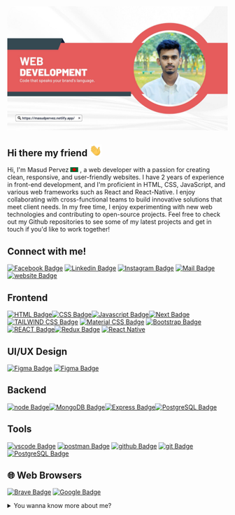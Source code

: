![Github Banner](./Assest/Github-banner.jpg)

## Hi there my friend <img src="./Assest/hello.gif" width="28px" alt="hi">

Hi, I'm Masud Pervez <img src="./Assest/bangladesh.png" width="18"/> , a web developer with a passion for creating clean, responsive, and user-friendly websites. I have 2 years of experience in front-end development, and I'm proficient in HTML, CSS, JavaScript, and various web frameworks such as React and React-Native. I enjoy collaborating with cross-functional teams to build innovative solutions that meet client needs. In my free time, I enjoy experimenting with new web technologies and contributing to open-source projects. Feel free to check out my Github repositories to see some of my latest projects and get in touch if you'd like to work together!

## Connect with me!

[![Facebook Badge](https://img.shields.io/badge/Facebook-1877F2?style=for-the-badge&logo=facebook&logoColor=white)](https://facebook.com/masud.pervez.31337) [![Linkedin Badge](https://img.shields.io/badge/LinkedIn-0077B5?style=for-the-badge&logo=linkedin&logoColor=white)](https://www.linkedin.com/in/masud-pervez-71792b223/) [![Instagram Badge](https://img.shields.io/badge/Instagram-E4405F?style=for-the-badge&logo=instagram&logoColor=white)](https://instagram.com/learnwithsumit) [![Mail Badge](https://img.shields.io/badge/Gmail-D14836?style=for-the-badge&logo=gmail&logoColor=white)](mailto:masudpervez431@gmail.com) [![website Badge](https://img.shields.io/badge/website-000000?style=for-the-badge&logo=About.me&logoColor=white)](https://masudpervez.netlify.app/)

## Frontend

[![HTML Badge](https://img.shields.io/badge/HTML5-E34F26?style=for-the-badge&logo=html5&logoColor=white)](#)[![CSS Badge](https://img.shields.io/badge/CSS3-1572B6?style=for-the-badge&logo=css3&logoColor=white)](#)[![Javascript Badge](https://img.shields.io/badge/-Javascript-F0DB4F?style=for-the-badge&labelColor=black&logo=javascript&logoColor=F0DB4F)](#)[![Next Badge](https://img.shields.io/badge/Next-20232A?style=for-the-badge&logo=react&logoColor=61DAFB)](#)[![TAILWIND CSS Badge](https://img.shields.io/badge/Tailwind_CSS-38B2AC?style=for-the-badge&logo=tailwind-css&logoColor=white)](#) [![Material CSS Badge](https://img.shields.io/badge/Material--UI-0081CB?style=for-the-badge&logo=material-ui&logoColor=white)](#) [![Bootstrap Badge](https://img.shields.io/badge/Bootstrap-563D7C?style=for-the-badge&logo=bootstrap&logoColor=white)](#)[![REACT Badge](https://img.shields.io/badge/React-20232A?style=for-the-badge&logo=react&logoColor=61DAFB)](#)[![Redux Badge](https://img.shields.io/badge/Redux-593D88?style=for-the-badge&logo=redux&logoColor=white)](#) [![React Native](https://img.shields.io/badge/React_Native-20232A?style=for-the-badge&logo=react&logoColor=61DAFB)](#)

## UI/UX Design

[![Figma Badge](https://img.shields.io/badge/Figma-F24E1E?style=for-the-badge&logo=figma&logoColor=white)](#) [![Figma Badge](https://img.shields.io/badge/Adobe%20XD-470137?style=for-the-badge&logo=Adobe%20XD&logoColor=#FF61F6)](#)

## Backend

[![node Badge](https://img.shields.io/badge/Node.js-43853D?style=for-the-badge&logo=node.js&logoColor=white)](#)[![MongoDB Badge](https://img.shields.io/badge/MongoDB-4EA94B?style=for-the-badge&logo=MongoDB&logoColor=white)](#)[![Express Badge](https://img.shields.io/badge/Express.js-404D59?style=for-the-badge)](#)[![PostgreSQL Badge](https://img.shields.io/badge/PostgreSQL-316192?style=for-the-badge&logo=postgresql&logoColor=white)](#)

## Tools

[![vscode Badge](https://img.shields.io/badge/vs--code-22A6F2?style=for-the-badge&logo=vs-code&logoColor=white)](#)
[![postman Badge](https://img.shields.io/badge/postman-FE6C37?style=for-the-badge&logo=postman&logoColor=white)](#)
[![github Badge](https://img.shields.io/badge/github-ffffff?style=for-the-badge&logo=github&logoColor=black)](#)
[![git Badge](https://img.shields.io/badge/git-FE6C37?style=for-the-badge&logo=git&logoColor=413932)](#) [![PostgreSQL Badge](https://img.shields.io/badge/PostgreSQL-316192?style=for-the-badge&logo=postgresql&logoColor=white)](#)

## 🌐 Web Browsers

[![Brave Badge](https://img.shields.io/badge/Brave-FF1B2D?style=for-the-badge&logo=Brave&logoColor=white)](#) [![Google Badge](https://img.shields.io/badge/Google_chrome-4285F4?style=for-the-badge&logo=Google-chrome&logoColor=white)](#)

<details>
<summary>You wanna know more about me?</summary>

## Total Remarks

![Masud Pervez's GitHub stats](https://github-readme-stats.vercel.app/api?username=Masud-Pervez&show_icons=true&bg_color=00000000)

## Profile

![visitors](https://visitor-badge.glitch.me/badge?page_id=Masud-Pervez.Masud-Pervez)
![visitors](https://img.shields.io/github/followers/{Masud-Pervez}.svg?style=social&label=Follow&maxAge=2592000)

</details>
